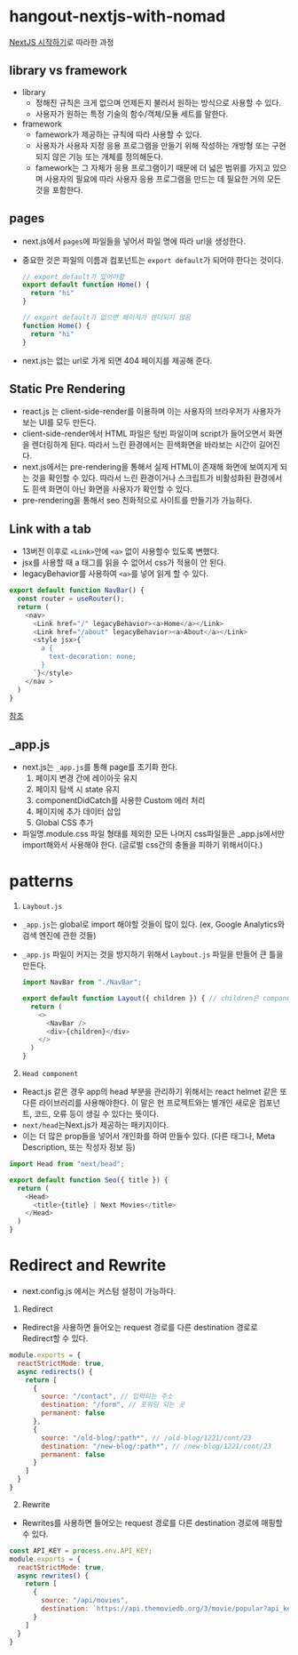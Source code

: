 # hangout-nextjs-with-nomad

[NextJS 시작하기](https://nomadcoders.co/nextjs-fundamentals)로 따라한 과정

## library vs framework

- library
  - 정해진 규칙은 크게 없으며 언제든지 불러서 원하는 방식으로 사용할 수 있다.
  - 사용자가 원하는 특정 기술의 함수/객체/모듈 세트를 말한다.
- framework
  - famework가 제공하는 규칙에 따라 사용할 수 있다.
  - 사용자가 사용자 지정 응용 프로그램을 만들기 위해 작성하는 개방형 또는 구현되지 않은 기능 또는 개체를 정의해둔다.
  - famework는 그 자체가 응용 프로그램이기 때문에 더 넓은 범위를 가지고 있으며 사용자의 필요에 따라 사용자 응용 프로그램을 만드는 데 필요한 거의 모든 것을 포함한다.

## pages

- next.js에서 `pages`에 파일들을 넣어서 파일 명에 따라 url을 생성한다.
- 중요한 것은 파일의 이름과 컴포넌트는 `export default`가 되어야 한다는 것이다.

  ```javascript
  // export default가 있어야함
  export default function Home() {
    return "hi"
  }

  // export default가 없으면 페이지가 렌더되지 않음
  function Home() {
    return "hi"
  }
  ```

- next.js는 없는 url로 가게 되면 404 페이지를 제공해 준다.

## Static Pre Rendering

- react.js 는 client-side-render를 이용하며 이는 사용자의 브라우저가 사용자가 보는 UI를 모두 만든다.
- client-side-render에서 HTML 파일은 텅빈 파일이며 script가 들어오면서 화면을 렌더링하게 된다. 따라서 느린 환경에서는 흰색화면을 바라보는 시간이 길어진다.
- next.js에서는 pre-rendering을 통해서 실제 HTML이 존재해 화면에 보여지게 되는 것을 확인할 수 있다. 따라서 느린 환경이거나 스크립트가 비활성화된 환경에서도 흰색 화면이 아닌 화면을 사용자가 확인할 수 있다.
- pre-rendering을 통해서 seo 친화적으로 사이트를 만들기가 가능하다.

## Link with a tab

- 13버전 이후로 `<Link>`안에  `<a>` 없이 사용할수 있도록 변했다.
- jsx를 사용할 때 a 태그를 읽을 수 없어서 css가 적용이 안 된다.
- legacyBehavior를 사용하여 `<a>`를 넣어 읽게 할 수 있다.

```javascript
export default function NavBar() {
  const router = useRouter();
  return (
    <nav>
      <Link href="/" legacyBehavior><a>Home</a></Link>
      <Link href="/about" legacyBehavior><a>About</a></Link>
      <style jsx>{`
        a {
          text-decoration: none;
        }
      `}</style>
    </nav >
  )
}
```

[참조](https://nextjs.org/docs/api-reference/next/link#if-the-child-is-a-tag)

## _app.js

- next.js는 `_app.js`를 통해 page를 초기화 한다.
  1. 페이지 변경 간에 레이아웃 유지
  2. 페이지 탐색 시 state 유지
  3. componentDidCatch를 사용한 Custom 에러 처리
  4. 페이지에 추가 데이터 삽입
  5. Global CSS 추가
- 파일명.module.css 파일 형태를 제외한 모든 나머지 css파일들은 _app.js에서만 import해와서 사용해야 한다. (글로벌 css간의 충돌을 피하기 위해서이다.)

# patterns

1. `Laybout.js`

- `_app.js`는 global로 import 해야할 것들이 많이 있다. (ex, Google Analytics와 검색 엔진에 관한 것들)
- `_app.js` 파일이 커지는 것을 방지하기 위해서 `Laybout.js` 파일을 만들어 큰 틀을 만든다.

    ```javascript
    import NavBar from "./NavBar";

    export default function Layout({ children }) { // children은 component를 말한다.
      return (
        <>
          <NavBar /> 
          <div>{children}</div>
        </>
      )
    }
    ```

2. `Head component`

- React.js 같은 경우 app의 head 부분을 관리하기 위해서는 react helmet 같은 또다른 라이브러리를 사용해야한다. 이 말은 현 프로젝트와는 별개인 새로운 컴포넌트, 코드, 오류 등이 생길 수 있다는 뜻이다.
- `next/head`는Next.js가 제공하는 패키지이다.
- 이는 더 많은 prop들을 넣어서 개인화를 하여 만들수 있다. (다른 태그나, Meta Description, 또는 작성자 정보 등)

```javascript
import Head from "next/head";

export default function Seo({ title }) {
  return (
    <Head>
      <title>{title} | Next Movies</title>
    </Head>
  )
}
```

# Redirect and Rewrite

- next.config.js 에서는 커스텀 설정이 가능하다.

1. Redirect

- Redirect을 사용하면 들어오는 request 경로를 다른 destination 경로로 Redirect할 수 있다.

```javascript
module.exports = {
  reactStrictMode: true,
  async redirects() {
    return [
      {
        source: "/contact", // 입력되는 주소
        destination: "/form", // 포워딩 되는 곳
        permanent: false
      },
      {
        source: "/old-blog/:path*", // /old-blog/1221/cont/23
        destination: "/new-blog/:path*", // /new-blog/1221/cont/23
        permanent: false
      }
    ]
  }
}
```

2. Rewrite

- Rewrites를 사용하면 들어오는 request 경로를 다른 destination 경로에 매핑할 수 있다.

```javascript
const API_KEY = process.env.API_KEY;
module.exports = {
  reactStrictMode: true,
  async rewrites() {
    return [
      {
        source: "/api/movies",
        destination: `https://api.themoviedb.org/3/movie/popular?api_key=${API_KEY}&language=en-US&page=1`,
      }
    ]
  }
}
```
